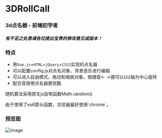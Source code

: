 # 3DRollCall
### 3d点名器 - 前端初学者
##### 有不足之处恳请各位提出宝贵的修改意见或版本！


### 特点
* 用`Vue.js`+`HTML`+`jQuery`+`CSS3`实现的点名器
* 可以配置config.js对点名对象、背景音乐进行编辑
* 可以进入自由模式，拖动和缩放对象，按键盘← →键可以以z轴为中心旋转
* 配合音效使点名器更炫酷

<p>随机算法采用原生js自带函数Math.random()</p>
<p>由于使用了es6箭头函数，浏览器最好使用`chrome`。</p>


### 预览图
![image](https://github.com/chym123/3DRollCall/blob/master/preview.png)
